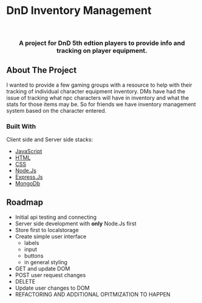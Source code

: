 # DnD Inventory Management


<br />

  <h3 align="center">A project for DnD 5th edtion players to provide info and tracking on player equipment. </h3>


<!-- ABOUT THE PROJECT -->
## About The Project
I wanted to provide a few gaming groups with a resource to help with their tracking of individual character equipment inventory. DMs have had the issue of tracking what npc characters will have in inventory and what the stats for those items may be. So for friends we have inventory management system based on the character entered. 

### Built With
Client side and Server side stacks:
* [JavaScript]()
* [HTML]()
* [CSS]()
* [Node.Js]()
* [Express.Js]()
* [MongoDb]()


<!-- ROADMAP -->
## Roadmap
- Initial api testing and connecting
- Server side development with **only** Node.Js first
- Store first to localstorage
- Create simple user interface 
    - labels
    - input
    - buttons
    - in general styling
- GET and update DOM
- POST user request changes
- DELETE
- Update user changes to DOM
- REFACTORING AND ADDITIONAL OPITMIZATION TO HAPPEN



